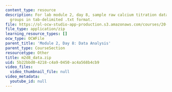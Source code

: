```yaml
---
content_type: resource
description: For lab module 2, day 8, sample raw calcium titration data for four lab
  groups in tab-delimited .txt format.
file: https://ol-ocw-studio-app-production.s3.amazonaws.com/courses/20-109-laboratory-fundamentals-in-biological-engineering-spring-2010/5b22bbd04218c4a90450ac4a568b4cb9_m2d8_data.zip
file_type: application/zip
learning_resource_types: []
ocw_type: OCWFile
parent_title: 'Module 2, Day 8: Data Analysis'
parent_type: CourseSection
resourcetype: Other
title: m2d8_data.zip
uid: 5b22bbd0-4218-c4a9-0450-ac4a568b4cb9
video_files:
  video_thumbnail_file: null
video_metadata:
  youtube_id: null
---
```

